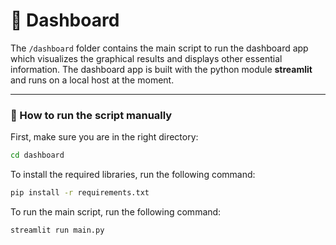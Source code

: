 
# 📰 Dashboard 

The `/dashboard` folder contains the main script to run the dashboard app which visualizes the graphical results and displays other essential information.
The dashboard app is built with the python module **streamlit** and runs on a local host at the moment.

---

### 🚀 How to run the script manually
First, make sure you are in the right directory:

```bash
cd dashboard
```

To install the required libraries, run the following command:

```bash
pip install -r requirements.txt
```

To run the main script, run the following command:

```bash
streamlit run main.py
```